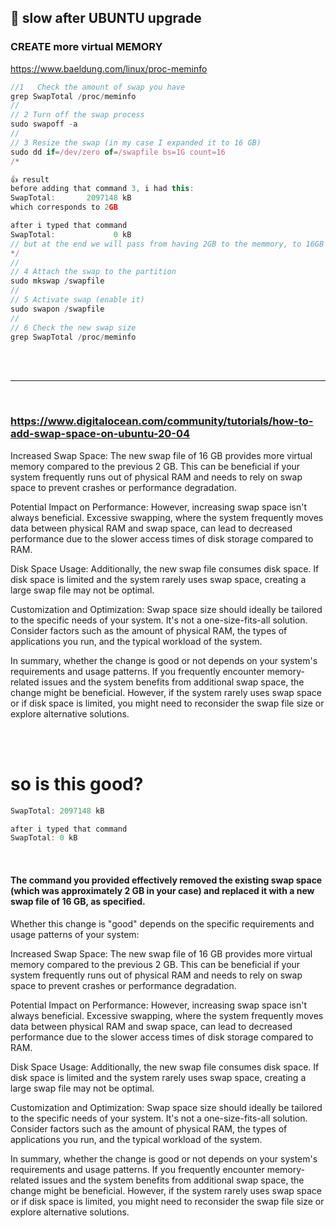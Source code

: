 ## 🤦 slow after UBUNTU upgrade

### CREATE more virtual MEMORY

https://www.baeldung.com/linux/proc-meminfo

```js
//1   Check the amount of swap you have
grep SwapTotal /proc/meminfo
//
// 2 Turn off the swap process
sudo swapoff -a
//
// 3 Resize the swap (in my case I expanded it to 16 GB)
sudo dd if=/dev/zero of=/swapfile bs=1G count=16
/*

👍 result
before adding that command 3, i had this:
SwapTotal:       2097148 kB
which corresponds to 2GB

after i typed that command
SwapTotal:             0 kB
// but at the end we will pass from having 2GB to the memmory, to 16GB
*/
//
// 4 Attach the swap to the partition
sudo mkswap /swapfile
//
// 5 Activate swap (enable it)
sudo swapon /swapfile
//
// 6 Check the new swap size
grep SwapTotal /proc/meminfo
```

<br>

<br>

---

<br>

### https://www.digitalocean.com/community/tutorials/how-to-add-swap-space-on-ubuntu-20-04

Increased Swap Space: The new swap file of 16 GB provides more virtual memory compared to the previous 2 GB. This can be beneficial if your system frequently runs out of physical RAM and needs to rely on swap space to prevent crashes or performance degradation.

Potential Impact on Performance: However, increasing swap space isn't always beneficial. Excessive swapping, where the system frequently moves data between physical RAM and swap space, can lead to decreased performance due to the slower access times of disk storage compared to RAM.

Disk Space Usage: Additionally, the new swap file consumes disk space. If disk space is limited and the system rarely uses swap space, creating a large swap file may not be optimal.

Customization and Optimization: Swap space size should ideally be tailored to the specific needs of your system. It's not a one-size-fits-all solution. Consider factors such as the amount of physical RAM, the types of applications you run, and the typical workload of the system.

In summary, whether the change is good or not depends on your system's requirements and usage patterns. If you frequently encounter memory-related issues and the system benefits from additional swap space, the change might be beneficial. However, if the system rarely uses swap space or if disk space is limited, you might need to reconsider the swap file size or explore alternative solutions.

<br>

<br>

# so is this good?

```java
SwapTotal: 2097148 kB

after i typed that command
SwapTotal: 0 kB
```

<br>

#### The command you provided effectively removed the existing swap space (which was approximately 2 GB in your case) and replaced it with a new swap file of 16 GB, as specified.

Whether this change is "good" depends on the specific requirements and usage patterns of your system:

Increased Swap Space: The new swap file of 16 GB provides more virtual memory compared to the previous 2 GB. This can be beneficial if your system frequently runs out of physical RAM and needs to rely on swap space to prevent crashes or performance degradation.

Potential Impact on Performance: However, increasing swap space isn't always beneficial. Excessive swapping, where the system frequently moves data between physical RAM and swap space, can lead to decreased performance due to the slower access times of disk storage compared to RAM.

Disk Space Usage: Additionally, the new swap file consumes disk space. If disk space is limited and the system rarely uses swap space, creating a large swap file may not be optimal.

Customization and Optimization: Swap space size should ideally be tailored to the specific needs of your system. It's not a one-size-fits-all solution. Consider factors such as the amount of physical RAM, the types of applications you run, and the typical workload of the system.

In summary, whether the change is good or not depends on your system's requirements and usage patterns. If you frequently encounter memory-related issues and the system benefits from additional swap space, the change might be beneficial. However, if the system rarely uses swap space or if disk space is limited, you might need to reconsider the swap file size or explore alternative solutions.
